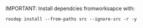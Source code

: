 IMPORTANT: Install dependcies fromworksapce with:

```
rosdep install --from-paths src --ignore-src -r -y
```